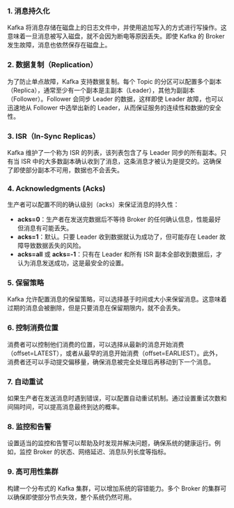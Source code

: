 ### 1. 消息持久化

Kafka 将消息存储在磁盘上的日志文件中，并使用追加写入的方式进行写操作。这意味着一旦消息被写入磁盘，就不会因为断电等原因丢失。即使 Kafka 的 Broker 发生故障，消息也依然保存在磁盘上。

### 2. 数据复制（Replication）

为了防止单点故障，Kafka 支持数据复制。每个 Topic 的分区可以配置多个副本（Replica），通常至少有一个副本是主副本（Leader），其他为副副本（Follower）。Follower 会同步 Leader 的数据，这样即使 Leader 故障，也可以迅速地从 Follower 中选举出新的 Leader，从而保证服务的连续性和数据的安全性。

### 3. ISR（In-Sync Replicas）

Kafka 维护了一个称为 ISR 的列表，该列表包含了与 Leader 同步的所有副本。只有当 ISR 中的大多数副本确认收到了消息，这条消息才被认为是提交的。这确保了即使部分副本不可用，数据也不会丢失。

### 4. Acknowledgments (Acks)

生产者可以配置不同的确认级别（acks）来保证消息的持久性：

- **acks=0**：生产者在发送完数据后不等待 Broker 的任何确认信息，性能最好但消息有可能丢失。
- **acks=1**：默认。只要 Leader 收到数据就认为成功了，但可能存在 Leader 故障导致数据丢失的风险。
- **acks=all** 或 **acks=-1**：只有在 Leader 和所有 ISR 副本全部收到数据后，才认为消息发送成功，这是最安全的设置。

### 5. 保留策略

Kafka 允许配置消息的保留策略，可以选择基于时间或大小来保留消息。这意味着过期的消息会被删除，但是只要消息在保留期限内，就不会丢失。

### 6. 控制消费位置

消费者可以控制他们消费的位置，可以选择从最新的消息开始消费（offset=LATEST），或者从最早的消息开始消费（offset=EARLIEST）。此外，消费者还可以手动提交偏移量，确保消息被完全处理后再移动到下一个消息。

### 7. 自动重试

如果生产者在发送消息时遇到错误，可以配置自动重试机制。通过设置重试次数和间隔时间，可以提高消息最终到达的概率。

### 8. 监控和告警

设置适当的监控和告警可以帮助及时发现并解决问题，确保系统的健康运行。例如，监控 Broker 的状态、网络延迟、消息队列长度等指标。

### 9. 高可用性集群

构建一个分布式的 Kafka 集群，可以增加系统的容错能力。多个 Broker 的集群可以确保即使部分节点失效，整个系统仍然可用。